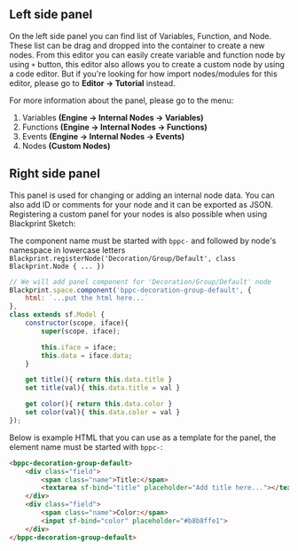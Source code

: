 ## Left side panel
On the left side panel you can find list of Variables, Function, and Node. These list can be drag and dropped into the container to create a new nodes. From this editor you can easily create variable and function node by using `+` button, this editor also allows you to create a custom node by using a code editor. But if you're looking for how import nodes/modules for this editor, please go to **Editor -> Tutorial** instead.

For more information about the panel, please go to the menu:
1. Variables **(Engine -> Internal Nodes -> Variables)**
2. Functions **(Engine -> Internal Nodes -> Functions)**
3. Events **(Engine -> Internal Nodes -> Events)**
4. Nodes **(Custom Nodes)**

## Right side panel
This panel is used for changing or adding an internal node data. You can also add ID or comments for your node and it can be exported as JSON. Registering a custom panel for your nodes is also possible when using Blackprint Sketch:

The component name must be started with `bppc-` and followed by node's namespace in lowercase letters
`Blackprint.registerNode('Decoration/Group/Default', class Blackprint.Node { ... })`

```js
// We will add panel component for 'Decoration/Group/Default' node
Blackprint.space.component('bppc-decoration-group-default', {
	html: `...put the html here...`
},
class extends sf.Model {
	constructor(scope, iface){
		super(scope, iface);

		this.iface = iface;
		this.data = iface.data;
	}

	get title(){ return this.data.title }
	set title(val){ this.data.title = val }

	get color(){ return this.data.color }
	set color(val){ this.data.color = val }
});
```

Below is example HTML that you can use as a template for the panel, the element name must be started with `bppc-`:
```html
<bppc-decoration-group-default>
	<div class="field">
		<span class="name">Title:</span>
		<textarea sf-bind="title" placeholder="Add title here..."></textarea>
	</div>
	<div class="field">
		<span class="name">Color:</span>
		<input sf-bind="color" placeholder="#b8b8ffe1">
	</div>
</bppc-decoration-group-default>
```